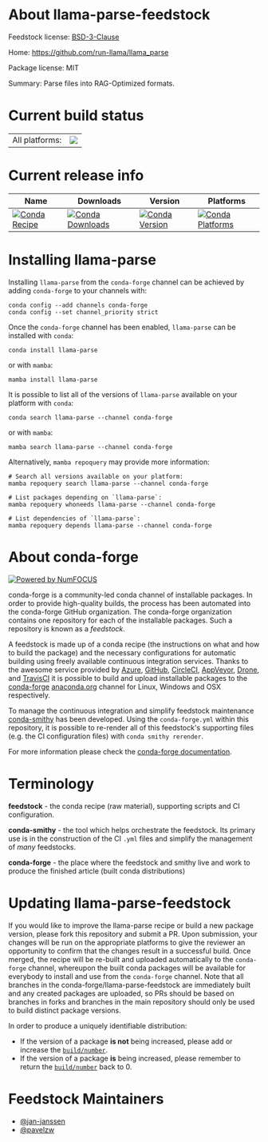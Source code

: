 About llama-parse-feedstock
===========================

Feedstock license: [BSD-3-Clause](https://github.com/conda-forge/llama-parse-feedstock/blob/main/LICENSE.txt)

Home: https://github.com/run-llama/llama_parse

Package license: MIT

Summary: Parse files into RAG-Optimized formats.

Current build status
====================


<table><tr><td>All platforms:</td>
    <td>
      <a href="https://dev.azure.com/conda-forge/feedstock-builds/_build/latest?definitionId=22092&branchName=main">
        <img src="https://dev.azure.com/conda-forge/feedstock-builds/_apis/build/status/llama-parse-feedstock?branchName=main">
      </a>
    </td>
  </tr>
</table>

Current release info
====================

| Name | Downloads | Version | Platforms |
| --- | --- | --- | --- |
| [![Conda Recipe](https://img.shields.io/badge/recipe-llama--parse-green.svg)](https://anaconda.org/conda-forge/llama-parse) | [![Conda Downloads](https://img.shields.io/conda/dn/conda-forge/llama-parse.svg)](https://anaconda.org/conda-forge/llama-parse) | [![Conda Version](https://img.shields.io/conda/vn/conda-forge/llama-parse.svg)](https://anaconda.org/conda-forge/llama-parse) | [![Conda Platforms](https://img.shields.io/conda/pn/conda-forge/llama-parse.svg)](https://anaconda.org/conda-forge/llama-parse) |

Installing llama-parse
======================

Installing `llama-parse` from the `conda-forge` channel can be achieved by adding `conda-forge` to your channels with:

```
conda config --add channels conda-forge
conda config --set channel_priority strict
```

Once the `conda-forge` channel has been enabled, `llama-parse` can be installed with `conda`:

```
conda install llama-parse
```

or with `mamba`:

```
mamba install llama-parse
```

It is possible to list all of the versions of `llama-parse` available on your platform with `conda`:

```
conda search llama-parse --channel conda-forge
```

or with `mamba`:

```
mamba search llama-parse --channel conda-forge
```

Alternatively, `mamba repoquery` may provide more information:

```
# Search all versions available on your platform:
mamba repoquery search llama-parse --channel conda-forge

# List packages depending on `llama-parse`:
mamba repoquery whoneeds llama-parse --channel conda-forge

# List dependencies of `llama-parse`:
mamba repoquery depends llama-parse --channel conda-forge
```


About conda-forge
=================

[![Powered by
NumFOCUS](https://img.shields.io/badge/powered%20by-NumFOCUS-orange.svg?style=flat&colorA=E1523D&colorB=007D8A)](https://numfocus.org)

conda-forge is a community-led conda channel of installable packages.
In order to provide high-quality builds, the process has been automated into the
conda-forge GitHub organization. The conda-forge organization contains one repository
for each of the installable packages. Such a repository is known as a *feedstock*.

A feedstock is made up of a conda recipe (the instructions on what and how to build
the package) and the necessary configurations for automatic building using freely
available continuous integration services. Thanks to the awesome service provided by
[Azure](https://azure.microsoft.com/en-us/services/devops/), [GitHub](https://github.com/),
[CircleCI](https://circleci.com/), [AppVeyor](https://www.appveyor.com/),
[Drone](https://cloud.drone.io/welcome), and [TravisCI](https://travis-ci.com/)
it is possible to build and upload installable packages to the
[conda-forge](https://anaconda.org/conda-forge) [anaconda.org](https://anaconda.org/)
channel for Linux, Windows and OSX respectively.

To manage the continuous integration and simplify feedstock maintenance
[conda-smithy](https://github.com/conda-forge/conda-smithy) has been developed.
Using the ``conda-forge.yml`` within this repository, it is possible to re-render all of
this feedstock's supporting files (e.g. the CI configuration files) with ``conda smithy rerender``.

For more information please check the [conda-forge documentation](https://conda-forge.org/docs/).

Terminology
===========

**feedstock** - the conda recipe (raw material), supporting scripts and CI configuration.

**conda-smithy** - the tool which helps orchestrate the feedstock.
                   Its primary use is in the construction of the CI ``.yml`` files
                   and simplify the management of *many* feedstocks.

**conda-forge** - the place where the feedstock and smithy live and work to
                  produce the finished article (built conda distributions)


Updating llama-parse-feedstock
==============================

If you would like to improve the llama-parse recipe or build a new
package version, please fork this repository and submit a PR. Upon submission,
your changes will be run on the appropriate platforms to give the reviewer an
opportunity to confirm that the changes result in a successful build. Once
merged, the recipe will be re-built and uploaded automatically to the
`conda-forge` channel, whereupon the built conda packages will be available for
everybody to install and use from the `conda-forge` channel.
Note that all branches in the conda-forge/llama-parse-feedstock are
immediately built and any created packages are uploaded, so PRs should be based
on branches in forks and branches in the main repository should only be used to
build distinct package versions.

In order to produce a uniquely identifiable distribution:
 * If the version of a package **is not** being increased, please add or increase
   the [``build/number``](https://docs.conda.io/projects/conda-build/en/latest/resources/define-metadata.html#build-number-and-string).
 * If the version of a package **is** being increased, please remember to return
   the [``build/number``](https://docs.conda.io/projects/conda-build/en/latest/resources/define-metadata.html#build-number-and-string)
   back to 0.

Feedstock Maintainers
=====================

* [@jan-janssen](https://github.com/jan-janssen/)
* [@pavelzw](https://github.com/pavelzw/)

